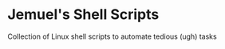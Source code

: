 Jemuel's Shell Scripts
=================
Collection of Linux shell scripts to automate tedious (ugh) tasks